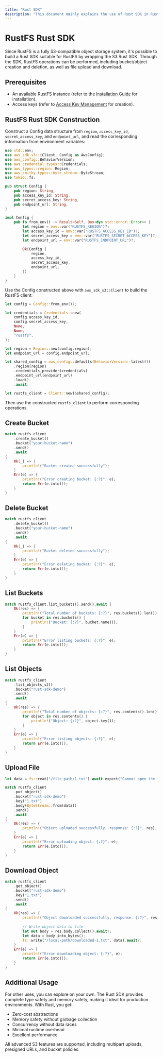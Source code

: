 ```yaml
---
title: "Rust SDK"
description: "This document mainly explains the use of Rust SDK in RustFS."
---
```


# RustFS Rust SDK

Since RustFS is a fully S3-compatible object storage system, it's possible to build a Rust SDK suitable for RustFS by wrapping the S3 Rust SDK. Through the SDK, RustFS operations can be performed, including bucket/object creation and deletion, as well as file upload and download.

## Prerequisites

- An available RustFS instance (refer to the [Installation Guide](../../installation/index.md) for installation).
- Access keys (refer to [Access Key Management](../../administration/iam/access-token.md) for creation).

## RustFS Rust SDK Construction

Construct a Config data structure from `region`, `access_key_id`, `secret_access_key`, and `endpoint_url`, and read the corresponding information from environment variables:

```rust
use std::env;
use aws_sdk_s3::{Client, Config as AwsConfig};
use aws_config::BehaviorVersion;
use aws_credential_types::Credentials;
use aws_types::region::Region;
use aws_smithy_types::byte_stream::ByteStream;
use tokio::fs;

pub struct Config {
    pub region: String,
    pub access_key_id: String,
    pub secret_access_key: String,
    pub endpoint_url: String,
}

impl Config {
    pub fn from_env() -> Result<Self, Box<dyn std::error::Error>> {
        let region = env::var("RUSTFS_REGION")?;
        let access_key_id = env::var("RUSTFS_ACCESS_KEY_ID")?;
        let secret_access_key = env::var("RUSTFS_SECRET_ACCESS_KEY")?;
        let endpoint_url = env::var("RUSTFS_ENDPOINT_URL")?;

        Ok(Config {
            region,
            access_key_id,
            secret_access_key,
            endpoint_url,
        })
    }
}
```

Use the Config constructed above with `aws_sdk_s3::Client` to build the RustFS client:

```rust
let config = Config::from_env()?;

let credentials = Credentials::new(
    config.access_key_id,
    config.secret_access_key,
    None,
    None,
    "rustfs",
);

let region = Region::new(config.region);
let endpoint_url = config.endpoint_url;

let shared_config = aws_config::defaults(BehaviorVersion::latest())
    .region(region)
    .credentials_provider(credentials)
    .endpoint_url(endpoint_url)
    .load()
    .await;

let rustfs_client = Client::new(&shared_config);
```

Then use the constructed `rustfs_client` to perform corresponding operations.

## Create Bucket

```rust
match rustfs_client
    .create_bucket()
    .bucket("your-bucket-name")
    .send()
    .await
{
    Ok(_) => {
        println!("Bucket created successfully");
    }
    Err(e) => {
        println!("Error creating bucket: {:?}", e);
        return Err(e.into());
    }
}
```

## Delete Bucket

```rust
match rustfs_client
    .delete_bucket()
    .bucket("your-bucket-name")
    .send()
    .await
{
    Ok(_) => {
        println!("Bucket deleted successfully");
    }
    Err(e) => {
        println!("Error deleting bucket: {:?}", e);
        return Err(e.into());
    }
}
```

## List Buckets

```rust
match rustfs_client.list_buckets().send().await {
    Ok(res) => {
        println!("Total number of buckets: {:?}", res.buckets().len());
        for bucket in res.buckets() {
            println!("Bucket: {:?}", bucket.name());
        }
    }
    Err(e) => {
        println!("Error listing buckets: {:?}", e);
        return Err(e.into());
    }
}
```

## List Objects

```rust
match rustfs_client
    .list_objects_v2()
    .bucket("rust-sdk-demo")
    .send()
    .await
{
    Ok(res) => {
        println!("Total number of objects: {:?}", res.contents().len());
        for object in res.contents() {
            println!("Object: {:?}", object.key());
        }
    }
    Err(e) => {
        println!("Error listing objects: {:?}", e);
        return Err(e.into());
    }
}
```

## Upload File

```rust
let data = fs::read("/file-path/1.txt").await.expect("Cannot open the file");

match rustfs_client
    .put_object()
    .bucket("rust-sdk-demo")
    .key("1.txt")
    .body(ByteStream::from(data))
    .send()
    .await
{
    Ok(res) => {
        println!("Object uploaded successfully, response: {:?}", res);
    }
    Err(e) => {
        println!("Error uploading object: {:?}", e);
        return Err(e.into());
    }
}
```

## Download Object

```rust
match rustfs_client
    .get_object()
    .bucket("rust-sdk-demo")
    .key("1.txt")
    .send()
    .await
{
    Ok(res) => {
        println!("Object downloaded successfully, response: {:?}", res);
        
        // Write object data to file
        let mut body = res.body.collect().await?;
        let data = body.into_bytes();
        fs::write("/local-path/downloaded-1.txt", data).await?;
    }
    Err(e) => {
        println!("Error downloading object: {:?}", e);
        return Err(e.into());
    }
}
```

## Additional Usage

For other uses, you can explore on your own. The Rust SDK provides complete type safety and memory safety, making it ideal for production environments. With Rust, you get:

- Zero-cost abstractions
- Memory safety without garbage collection
- Concurrency without data races
- Minimal runtime overhead
- Excellent performance

All advanced S3 features are supported, including multipart uploads, presigned URLs, and bucket policies.

